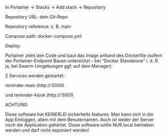 In Portainer → Stacks → Add stack → Repository

Repository URL: dein Git-Repo

Repository reference: z. B. main

Compose path: docker-compose.yml

Deploy.

Portainer zieht den Code und baut das Image anhand des Dockerfile (sofern der Portainer-Endpoint Bauen unterstützt – bei “Docker Standalone” i. d. R. ja, bei Swarm-Umgebungen ggf. auf dem Manager).


2 Services werden gestartet:

reminder-main (http://<IP>:5000)

und reminder-kiosk (http://<IP>:5001)


ACHTUNG:

Diese software hat KEINERLEI sicherheits features. Man kann sich in die App Einloggen, allein mit dem Benuternamen. Auch ist weder der Server noch die Application gehärtet. Diese software sollte NUR local betrieben werden und darf nicht exponiert werden!
